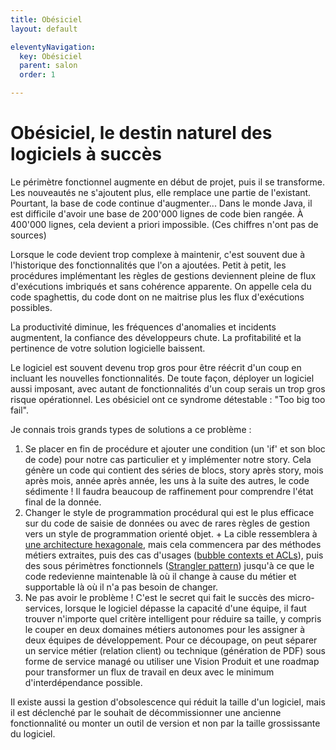```yaml
---
title: Obésiciel
layout: default

eleventyNavigation:
  key: Obésiciel
  parent: salon
  order: 1

---
```


# Obésiciel, le destin naturel des logiciels à succès

Le périmètre fonctionnel augmente en début de projet, puis il se transforme.
Les nouveautés ne s'ajoutent plus, elle remplace une partie de l'existant.
Pourtant, la base de code continue d'augmenter... 
Dans le monde Java, il est difficile d'avoir une base de 200'000 lignes de code bien rangée.
À 400'000 lignes, cela devient a priori impossible. (Ces chiffres n'ont pas de sources) 

Lorsque le code devient trop complexe à maintenir, c'est souvent due à l'historique des fonctionnalités que l'on a ajoutées.
Petit à petit, les procédures implémentant les règles de gestions deviennent pleine de flux d'exécutions imbriqués et sans cohérence apparente.
On appelle cela du code spaghettis, du code dont on ne maitrise plus les flux d'exécutions possibles. 

La productivité diminue, les fréquences d'anomalies et incidents augmentent, la confiance des développeurs chute.
La profitabilité et la pertinence de votre solution logicielle baissent. 

Le logiciel est souvent devenu trop gros pour être réécrit d'un coup en incluant les nouvelles fonctionnalités.
De toute façon, déployer un logiciel aussi imposant, avec autant de fonctionnalités d'un coup serais un trop gros risque opérationnel. 
Les obésiciel ont ce syndrome détestable : "Too big too fail".


Je connais trois grands types de solutions a ce problème :

1. Se placer en fin de procédure et ajouter une condition (un 'if' et son bloc de code) pour notre cas particulier et y implémenter notre story.
Cela génère un code qui contient des séries de blocs, story après story, mois après mois, année après année, les uns à la suite des autres, le code sédimente ! 
Il faudra beaucoup de raffinement pour comprendre l'état final de la donnée.
2. Changer le style de programmation procédural qui est le plus efficace sur du code de saisie de données ou avec de rares règles de gestion vers un style de programmation orienté objet. +
La cible ressemblera à [une architecture hexagonale](https://blog.octo.com/architecture-hexagonale-trois-principes-et-un-exemple-dimplementation/), mais cela commencera par des méthodes métiers extraites, puis des cas d'usages ([bubble contexts et ACLs](https://www.domainlanguage.com/wp-content/uploads/2016/04/GettingStartedWithDDDWhenSurroundedByLegacySystemsV1.pdf)), puis des sous périmètres fonctionnels ([Strangler pattern](https://martinfowler.com/bliki/StranglerFigApplication.html)) jusqu'à ce que le code redevienne maintenable là où il change à cause du métier et supportable là où il n'a pas besoin de changer.
3. Ne pas avoir le problème !
C'est le secret qui fait le succès des micro-services, lorsque le logiciel dépasse la capacité d'une équipe, il faut trouver n'importe quel critère intelligent pour réduire sa taille, y compris le couper en deux domaines métiers autonomes pour les assigner à deux équipes de développement. Pour ce découpage, on peut séparer un service métier (relation client) ou technique (génération de PDF) sous forme de service managé ou utiliser une Vision Produit et une roadmap pour transformer un flux de travail en deux avec le minimum d'interdépendance possible.

Il existe aussi la gestion d'obsolescence qui réduit la taille d'un logiciel, mais il est déclenché par le souhait de décommissionner une ancienne fonctionnalité ou monter un outil de version et non par la taille grossissante du logiciel.

